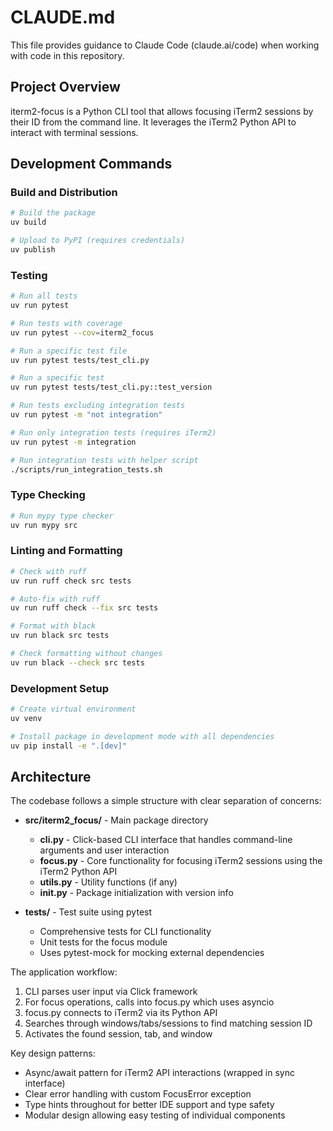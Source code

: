 # CLAUDE.md

This file provides guidance to Claude Code (claude.ai/code) when working with code in this repository.

## Project Overview

iterm2-focus is a Python CLI tool that allows focusing iTerm2 sessions by their ID from the command line. It leverages the iTerm2 Python API to interact with terminal sessions.

## Development Commands

### Build and Distribution
```bash
# Build the package
uv build

# Upload to PyPI (requires credentials)
uv publish
```

### Testing
```bash
# Run all tests
uv run pytest

# Run tests with coverage
uv run pytest --cov=iterm2_focus

# Run a specific test file
uv run pytest tests/test_cli.py

# Run a specific test
uv run pytest tests/test_cli.py::test_version

# Run tests excluding integration tests
uv run pytest -m "not integration"

# Run only integration tests (requires iTerm2)
uv run pytest -m integration

# Run integration tests with helper script
./scripts/run_integration_tests.sh
```

### Type Checking
```bash
# Run mypy type checker
uv run mypy src
```

### Linting and Formatting
```bash
# Check with ruff
uv run ruff check src tests

# Auto-fix with ruff
uv run ruff check --fix src tests

# Format with black
uv run black src tests

# Check formatting without changes
uv run black --check src tests
```

### Development Setup
```bash
# Create virtual environment
uv venv

# Install package in development mode with all dependencies
uv pip install -e ".[dev]"
```

## Architecture

The codebase follows a simple structure with clear separation of concerns:

- **src/iterm2_focus/** - Main package directory
  - **cli.py** - Click-based CLI interface that handles command-line arguments and user interaction
  - **focus.py** - Core functionality for focusing iTerm2 sessions using the iTerm2 Python API
  - **utils.py** - Utility functions (if any)
  - **__init__.py** - Package initialization with version info

- **tests/** - Test suite using pytest
  - Comprehensive tests for CLI functionality
  - Unit tests for the focus module
  - Uses pytest-mock for mocking external dependencies

The application workflow:
1. CLI parses user input via Click framework
2. For focus operations, calls into focus.py which uses asyncio
3. focus.py connects to iTerm2 via its Python API
4. Searches through windows/tabs/sessions to find matching session ID
5. Activates the found session, tab, and window

Key design patterns:
- Async/await pattern for iTerm2 API interactions (wrapped in sync interface)
- Clear error handling with custom FocusError exception
- Type hints throughout for better IDE support and type safety
- Modular design allowing easy testing of individual components